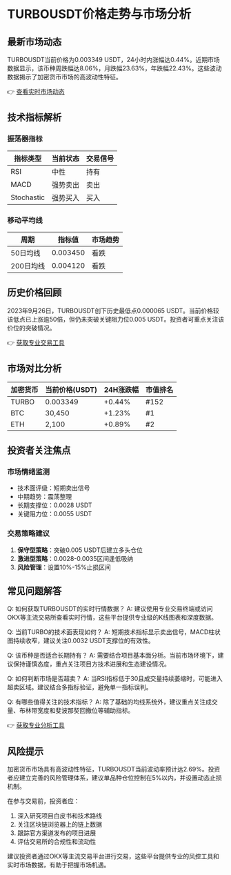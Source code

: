 # TURBOUSDT价格走势与市场分析

## 最新市场动态

TURBOUSDT当前价格为0.003349 USDT，24小时内涨幅达0.44%。近期市场数据显示，该币种周跌幅达8.06%，月跌幅23.63%，年跌幅22.43%。这些波动数据揭示了加密货币市场的高波动性特征。

👉 [查看实时市场动态](https://bit.ly/okx_welcome)

## 技术指标解析

### 振荡器指标
| 指标类型 | 当前状态 | 交易信号 |
|---------|----------|----------|
| RSI     | 中性     | 持有     |
| MACD    | 强势卖出 | 卖出     |
| Stochastic | 强势买入 | 买入     |

### 移动平均线
| 周期   | 指标值    | 市场趋势 |
|--------|-----------|----------|
| 50日均线 | 0.003450  | 看跌     |
| 200日均线| 0.004120  | 看跌     |

## 历史价格回顾

2023年9月26日，TURBOUSDT创下历史最低点0.000065 USDT。当前价格较该低点已上涨逾50倍，但仍未突破关键阻力位0.005 USDT。投资者可重点关注该价位的突破情况。

👉 [获取专业交易工具](https://bit.ly/okx_welcome)

## 市场对比分析

| 加密货币 | 当前价格(USDT) | 24H涨跌幅 | 市值排名 |
|----------|----------------|-----------|----------|
| TURBO    | 0.003349       | +0.44%    | #152     |
| BTC      | 30,450         | +1.23%    | #1       |
| ETH      | 2,100          | +0.89%    | #2       |

## 投资者关注焦点

### 市场情绪监测
- 技术面评级：短期卖出信号
- 中期趋势：震荡整理
- 长期支撑位：0.0028 USDT
- 关键阻力位：0.0055 USDT

### 交易策略建议
1. **保守型策略**：突破0.005 USDT后建立多头仓位
2. **激进型策略**：0.0028-0.0035区间逢低吸纳
3. **风险管理**：设置10%-15%止损区间

## 常见问题解答

Q: 如何获取TURBOUSDT的实时行情数据？
A: 建议使用专业交易终端或访问OKX等主流交易所查看实时行情，这些平台提供专业级的K线图表和深度数据。

Q: 当前TURBO的技术面表现如何？
A: 短期技术指标显示卖出信号，MACD柱状图持续收窄，建议关注0.0032 USDT支撑位的有效性。

Q: 该币种是否适合长期持有？
A: 需要结合项目基本面分析。当前市场环境下，建议保持谨慎态度，重点关注项目方技术进展和生态建设情况。

Q: 如何判断市场是否超卖？
A: 当RSI指标低于30且成交量持续萎缩时，可能进入超卖区域。建议结合多指标验证，避免单一指标误判。

Q: 有哪些值得关注的技术指标？
A: 除了基础的均线系统外，建议重点关注成交量、布林带宽度和斐波那契回撤位等辅助指标。

👉 [获取专业分析工具](https://bit.ly/okx_welcome)

## 风险提示

加密货币市场具有高波动性特征，TURBOUSDT当前波动率预计达2.69%。投资者应建立完善的风险管理体系，建议单品种仓位控制在5%以内，并设置动态止损机制。

在参与交易前，投资者应：
1. 深入研究项目白皮书和技术路线
2. 关注区块链浏览器上的链上数据
3. 跟踪官方渠道发布的项目进展
4. 评估交易所的合规性和流动性

建议投资者通过OKX等主流交易平台进行交易，这些平台提供专业的风控工具和实时市场数据，有助于把握市场机遇。